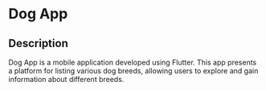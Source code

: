# Dog App

## Description

Dog App is a mobile application developed using Flutter. This app presents a platform for listing various dog breeds, allowing users to explore and gain information about different breeds.
